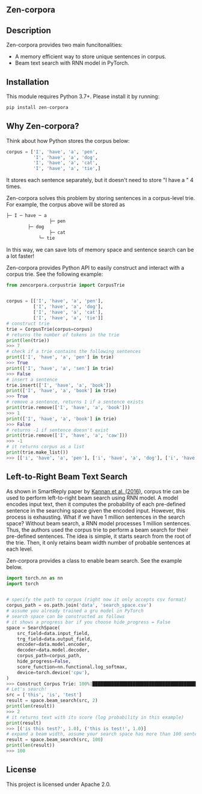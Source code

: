 Zen-corpora
-----------

Description
-----------
Zen-corpora provides two main funcitonalities: 
- A memory efficient way to store unique sentences in corpus.
- Beam text search with RNN model in PyTorch.

Installation
------------
This module requires Python 3.7+. Please install it by running:
```bash
pip install zen-corpora
```

Why Zen-corpora?
----------------
Think about how Python stores the corpus below:
```python
corpus = ['I', 'have', 'a', 'pen',
          'I', 'have', 'a', 'dog',
          'I', 'have', 'a', 'cat',
          'I', 'have', 'a', 'tie',]
```
It stores each sentence separately, but it doesn't need to store "I have a " 4 times.

Zen-corpora solves this problem by storing sentences in a corpus-level trie. For example, the corpus above will be stored as 
```bash
├─ I ─ have ─ a 
      	        ├─ pen
		├─ dog
                ├─ cat 
	        └─ tie
```
In this way, we can save lots of memory space and sentence search can be a lot faster!

Zen-corpora provides Python API to easily construct and interact with a corpus trie. See the following example:
```python
from zencorpora.corpustrie import CorpusTrie


corpus = [['I', 'have', 'a', 'pen'],
          ['I', 'have', 'a', 'dog'],
          ['I', 'have', 'a', 'cat'],
          ['I', 'have', 'a', 'tie']]
# construct trie
trie = CorpusTrie(corpus=corpus)
# returns the number of tokens in the trie
print(len(trie))
>>> 7
# check if a trie contains the following sentences
print(['I', 'have', 'a', 'pen'] in trie)
>>> True
print(['I', 'have', 'a', 'sen'] in trie)
>>> False
# insert a sentence
trie.insert(['I', 'have', 'a', 'book'])
print(['I', 'have', 'a', 'book'] in trie)
>>> True
# remove a sentence, returns 1 if a sentence exists
print(trie.remove(['I', 'have', 'a', 'book']))
>>> 1
print(['I', 'have', 'a', 'book'] in trie)
>>> False
# returns -1 if sentence doesn't exist
print(trie.remove(['I', 'have', 'a', 'caw']))
>>> -1
# it returns corpus as a list
print(trie.make_list())
>>> [['i', 'have', 'a', 'pen'], ['i', 'have', 'a', 'dog'], ['i', 'have', 'a', 'cat'], ['i', 'have', 'a', 'tie']]

```

Left-to-Right Beam Text Search
------------------------------
As shown in SmartReply paper by [Kannan et al. (2016)](https://www.kdd.org/kdd2016/papers/files/Paper_1069.pdf), corpus trie can be used to perform left-to-right beam search using RNN model.
A model encodes input text, then it computes the probability of each pre-defined sentence in the searching space given the encoded input.
However, this process is exhausting. What if we have 1 million sentences in the search space? Without beam search, a RNN model processes 1 million sentences.
Thus, the authors used the corpus trie to perform a beam search for their pre-defined sentences. 
The idea is simple, it starts search from the root of the trie. Then, it only retains beam width number of probable sentences at each level.

Zen-corpora provides a class to enable beam search. See the example below.
```python
import torch.nn as nn
import torch 


# specify the path to corpus (right now it only accepts csv format)
corpus_path = os.path.join('data', 'search_space.csv')
# assume you already trained a gru model in PyTorch
# search space can be constructed as follows
# it shows a progress bar if you choose hide_progress = False
space = SearchSpace(
    src_field=data.input_field,
    trg_field=data.output_field,
    encoder=data.model.encoder,
    decoder=data.model.decoder,
    corpus_path=corpus_path,
    hide_progress=False,
    score_function=nn.functional.log_softmax,
    device=torch.device('cpu'),
)
>>> Construct Corpus Trie: 100%|████████████████████████████████████████| 34105/34105 [00:01<00:00, 21732.69 sentence/s]
# Let's search!
src = ['this', 'is', 'test']
result = space.beam_search(src, 2)
print(len(result))
>>> 2
# it returns text with its score (log probability in this example)
print(result)
>>> [('is this test?', 1.0), ('this is test!', 1.0)]
# expand a beam width, assume your search space has more than 100 sentences
result = space.beam_search(src, 100)
print(len(result))
>>> 100
```

License
-------
This project is licensed under Apache 2.0.
